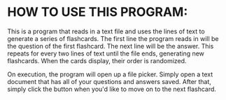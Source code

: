 # HOW TO USE THIS PROGRAM:

This is a program that reads in a text file and uses the lines of text to generate a series of flashcards.
The first line the program reads in will be the question of the first flashcard. The next line will be the answer.
This repeats for every two lines of text until the file ends, generating new flashcards. When the cards display, their
order is randomized.

On execution, the program will open up a file picker. Simply open a text document that has all of your questions and answers
saved. After that, simply click the button when you'd like to move on to the next flashcard.